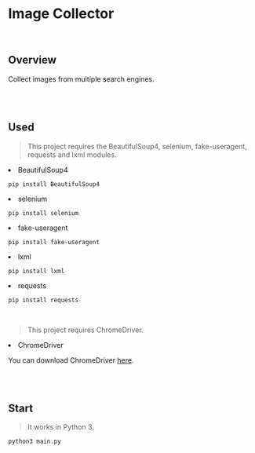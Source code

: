 # Image Collector

<br>

## Overview
Collect images from multiple search engines.

<br><br>

## Used
> This project requires the BeautifulSoup4, selenium, fake-useragent, requests and lxml modules.
<li> BeautifulSoup4

```
pip install BeautifulSoup4
```

<li> selenium

```
pip install selenium
```

<li> fake-useragent

```
pip install fake-useragent
```

<li> lxml

```
pip install lxml
```

<li> requests

```
pip install requests
```
<br>

> This project requires ChromeDriver.
<li> ChromeDriver

You can download ChromeDriver <a href="https://sites.google.com/a/chromium.org/chromedriver/downloads">here</a>.

<br><br>

## Start
> It works in Python 3.

```
python3 main.py
```


